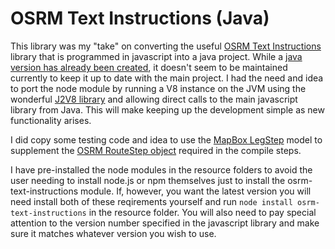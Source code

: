 # OSRM Text Instructions (Java)
This library was my "take" on converting the useful [OSRM Text Instructions](https://github.com/Project-OSRM/osrm-text-instructions) library that is programmed in javascript into a java project. While a [java version has already been created](https://github.com/Project-OSRM/osrm-text-instructions.java/), it doesn't seem to be maintained currently to keep it up to date with the main project. I had the need and idea to port the node module by running a V8 instance on the JVM using the wonderful [J2V8 library](https://github.com/eclipsesource/J2V8) and allowing direct calls to the main javascript library from Java. This will make keeping up the development simple as new functionality arises. 

I did copy some testing code and idea to use the [MapBox LegStep](https://www.mapbox.com/android-docs/api/mapbox-java/libjava-services/2.2.9/com/mapbox/services/api/directions/v5/models/LegStep.html) model to supplement the [OSRM RouteStep object](https://github.com/Project-OSRM/osrm-backend/blob/master/docs/http.md#routestep-object) required in the compile steps. 

I have pre-installed the node modules in the resource folders to avoid the user needing to install node.js or npm themselves just to install the osrm-text-instructions module. If, however, you want the latest version you will need install both of these reqirements yourself and run `node install osrm-text-instructions` in the resource folder. You will also need to pay special attention to the version number specified in the javascript library and make sure it matches whatever version you wish to use.

